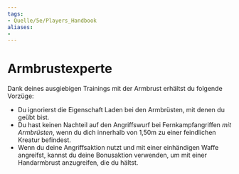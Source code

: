 ```yaml
---
tags:
- Quelle/5e/Players_Handbook
aliases:
- 
---
```

# Armbrustexperte

Dank deines ausgiebigen Trainings mit der Armbrust erhältst du folgende Vorzüge:

- Du ignorierst die Eigenschaft Laden bei den Armbrüsten, mit denen du geübt bist.
- Du hast keinen Nachteil auf den Angriffswurf bei Fernkampfangriffen _mit Armbrüsten_, wenn du dich innerhalb von 1,50m zu einer feindlichen Kreatur befindest.
- Wenn du deine Angriffsaktion nutzt und mit einer einhändigen Waffe angreifst, kannst du deine Bonusaktion verwenden, um mit einer Handarmbrust anzugreifen, die du hältst.